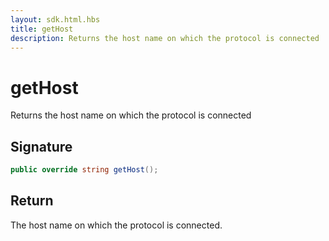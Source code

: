 ```yaml
---
layout: sdk.html.hbs
title: getHost
description: Returns the host name on which the protocol is connected
---
```


# getHost

Returns the host name on which the protocol is connected

## Signature

```csharp
public override string getHost();
```

## Return

The host name on which the protocol is connected.
